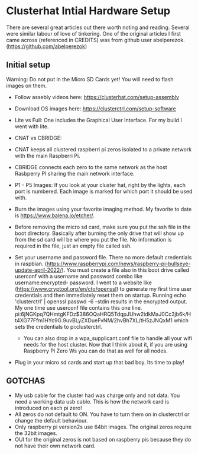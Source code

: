 # Clusterhat Intial Hardware Setup  
There are several great articles out there worth noting and reading. Several were similar labour of love of tinkering. One of the original articles I first came across (referenced in CREDITS) was from github user abelperezok. (https://github.com/abelperezok)  

## Initial setup  
Warning: Do not put in the Micro SD Cards yet! You will need to flash images on them.  
- Follow assebly videos here: https://clusterhat.com/setup-assembly   
- Download OS images here: https://clusterctrl.com/setup-software  
 - Lite vs Full: One includes the Graphical User Interface. For my build I went with lite.  
 - CNAT vs CBRIDGE: 
  - CNAT keeps all clustered raspberri pi zeros isolated to a private network with the main Raspberri Pi.  
  - CBRIDGE connects each zero to the same network as the host Rasbperry PI sharing the main network interface.  
 - P1 - P5 Images: If you look at your cluster hat, right by the lights, each port is numbered. Each image is marked for which port it should be used with.  
- Burn the images using your favorite imaging method. My favorite to date is https://www.balena.io/etcher/.  
- Before removing the micro sd card, make sure you put the ssh file in the boot directory. Basically after burning the only drive that will show up from the sd card will be where you put the file. No information is required in the file, just an empty file called ssh. 
- Set your username and password file. There no more default credentials in raspbian. (https://www.raspberrypi.com/news/raspberry-pi-bullseye-update-april-2022/). You must create a file also in this boot drive called userconf with a username and password combo like username:encrypted- password. I went to a website like (https://www.cryptool.org/en/cto/openssl) to generate my first time user credentials and then immediately reset them on startup. Running echo 'clusterctrl' | openssl passwd -6 -stdin results in the encrypted output. My one time use userconf file contains this one line. pi:$6$jNGKpq7QHmtgKFDz$386OQaHRQ5TdqpJUhw2idkMaJ0Cc3jb6k/Ht4XG77Ffm1HYc9G.9uvBLyZXDueFvNM/2hvBh7XL/tH5zJNQxM1 which sets the credentials to pi:clusterctrl.  
  - You can also drop in a wpa_supplicant.conf file to handle all your wifi needs for the host cluster. Now that I think about it, if you are using Raspberry Pi Zero Ws you can do that as well for all nodes.  

- Plug in your micro sd cards and start up that bad boy. Its time to play!  


## GOTCHAS
- My usb cable for the cluster had was charge only and not data. You need a working data usb cable. This is how the network card is introduced on each pi zero!  
- All zeros do not default to ON. You have to turn them on in clusterctrl or change the default behaviour.  
- Only raspberry pi version2s use 64bit images. The original zeros require the 32bit images.  
- OUI for the original zeros is not based on raspberry pis because they do not have their own network card.  

